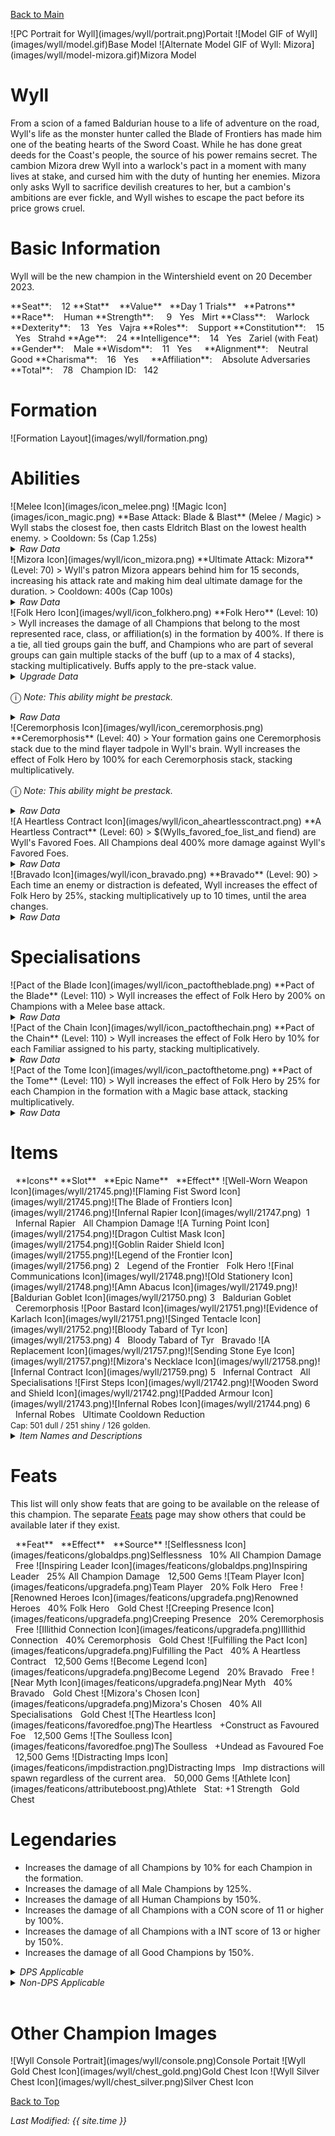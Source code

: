 [Back to Main](index.md)

<span class="championPortraitsRow">
    <span class="championPortraitsImage">
        ![PC Portrait for Wyll](images/wyll/portrait.png)Portait
    </span>
    <span class="championPortraitsImage">
        ![Model GIF of Wyll](images/wyll/model.gif)Base Model
    </span>
    <span class="championPortraitsImage">
        ![Alternate Model GIF of Wyll: Mizora](images/wyll/model-mizora.gif)Mizora Model
    </span>
</span>

# Wyll

From a scion of a famed Baldurian house to a life of adventure on the road, Wyll's life as the monster hunter called the Blade of Frontiers has made him one of the beating hearts of the Sword Coast. While he has done great deeds for the Coast's people, the source of his power remains secret. The cambion Mizora drew Wyll into a warlock's pact in a moment with many lives at stake, and cursed him with the duty of hunting her enemies. Mizora only asks Wyll to sacrifice devilish creatures to her, but a cambion's ambitions are ever fickle, and Wyll wishes to escape the pact before its price grows cruel.

# Basic Information

Wyll will be the new champion in the Wintershield event on 20 December 2023.

<span class="champStatsTableColumn">
    <span class="champStatsTableRow">
        <span class="champStatsTableInfoHeader">
            <span style="margin-right:4px;">**Seat**:</span>
        </span>
        <span class="champStatsTableInfo">
            <span style="margin-left:8px;">12</span>
        </span>
        <span class="champStatsTableStatHeader">
            <span style="margin-right:4px;">**Stat**</span>
        </span>
        <span class="champStatsTableStatsHeader">
            <span style="margin-left:8px;">**Value**</span>
        </span>
        <span class="champStatsTableTrialsHeader">
            <span style="margin-left:8px;">**Day 1 Trials**</span>
        </span>
        <span class="champStatsTablePatronsHeader">
            <span style="margin-left:8px;">**Patrons**</span>
        </span>
    </span>
    <span class="champStatsTableRow">
        <span class="champStatsTableInfoHeader">
            <span style="margin-right:4px;">**Race**:</span>
        </span>
        <span class="champStatsTableInfo">
            <span style="margin-left:8px;">Human</span>
        </span>
        <span class="champStatsTableStatHeader">
            <span style="margin-right:4px;">**Strength**:</span>
        </span>
        <span class="champStatsTableStats">
            <span style="margin-left:13px;">9</span>
        </span>
        <span class="champStatsTableTrials">
            <span style="margin-left:8px;">Yes</span>
        </span>
        <span class="champStatsTablePatrons">
            <span style="margin-left:8px;">Mirt</span>
        </span>
    </span>
    <span class="champStatsTableRow">
        <span class="champStatsTableInfoHeader">
            <span style="margin-right:4px;">**Class**:</span>
        </span>
        <span class="champStatsTableInfo">
            <span style="margin-left:8px;">Warlock</span>
        </span>
        <span class="champStatsTableStatHeader">
            <span style="margin-right:4px;">**Dexterity**:</span>
        </span>
        <span class="champStatsTableStats">
            <span style="margin-left:8px;">13</span>
        </span>
        <span class="champStatsTableTrials">
            <span style="margin-left:8px;">Yes</span>
        </span>
        <span class="champStatsTablePatrons">
            <span style="margin-left:8px;">Vajra</span>
        </span>
    </span>
    <span class="champStatsTableRow">
        <span class="champStatsTableInfoHeader">
            <span style="margin-right:4px;">**Roles**:</span>
        </span>
        <span class="champStatsTableInfo">
            <span style="margin-left:8px;">Support</span>
        </span>
        <span class="champStatsTableStatHeader">
            <span style="margin-right:4px;">**Constitution**:</span>
        </span>
        <span class="champStatsTableStats">
            <span style="margin-left:8px;">15</span>
        </span>
        <span class="champStatsTableTrials">
            <span style="margin-left:8px;">Yes</span>
        </span>
        <span class="champStatsTablePatrons">
            <span style="margin-left:8px;">Strahd</span>
        </span>
    </span>
    <span class="champStatsTableRow">
        <span class="champStatsTableInfoHeader">
            <span style="margin-right:4px;">**Age**:</span>
        </span>
        <span class="champStatsTableInfo">
            <span style="margin-left:8px;">24</span>
        </span>
        <span class="champStatsTableStatHeader">
            <span style="margin-right:4px;">**Intelligence**:</span>
        </span>
        <span class="champStatsTableStats">
            <span style="margin-left:8px;">14</span>
        </span>
        <span class="champStatsTableTrials">
            <span style="margin-left:8px;">Yes</span>
        </span>
        <span class="champStatsTablePatrons">
            <span style="margin-left:8px;">Zariel (with Feat)</span>
        </span>
    </span>
    <span class="champStatsTableRow">
        <span class="champStatsTableInfoHeader">
            <span style="margin-right:4px;">**Gender**:</span>
        </span>
        <span class="champStatsTableInfo">
            <span style="margin-left:8px;">Male</span>
        </span>
        <span class="champStatsTableStatHeader">
            <span style="margin-right:4px;">**Wisdom**:</span>
        </span>
        <span class="champStatsTableStats">
            <span style="margin-left:8px;">11</span>
        </span>
        <span class="champStatsTableTrials">
            <span style="margin-left:8px;">Yes</span>
        </span>
        <span class="champStatsTablePatrons">
            <span style="margin-left:8px;">&nbsp;</span>
        </span>
    </span>
    <span class="champStatsTableRow">
        <span class="champStatsTableInfoHeader">
            <span style="margin-right:4px;">**Alignment**:</span>
        </span>
        <span class="champStatsTableInfo">
            <span style="margin-left:8px;">Neutral Good</span>
        </span>
        <span class="champStatsTableStatHeader">
            <span style="margin-right:4px;">**Charisma**:</span>
        </span>
        <span class="champStatsTableStats">
            <span style="margin-left:8px;">16</span>
        </span>
        <span class="champStatsTableTrials">
            <span style="margin-left:8px;">Yes</span>
        </span>
        <span class="champStatsTablePatrons">
            <span style="margin-left:8px;">&nbsp;</span>
        </span>
    </span>
    <span class="champStatsTableRow">
        <span class="champStatsTableInfoHeader">
            <span style="margin-right:4px;">**Affiliation**:</span>
        </span>
        <span class="champStatsTableInfo">
            <span style="margin-left:8px;">Absolute Adversaries</span>
        </span>
        <span class="champStatsTableStatHeader">
            <span style="margin-right:4px;">**Total**:</span>
        </span>
        <span class="champStatsTableStats">
            <span style="margin-left:8px;">78</span>
        </span>
        <span class="champStatsTableTrials">
            <span style="margin-left:8px;">Champion ID:</span>
        </span>
        <span class="champStatsTablePatrons">
            <span style="margin-left:8px;">142</span>
        </span>
    </span>
</span>

# Formation

<span class="formationBorder">
    ![Formation Layout](images/wyll/formation.png)
</span>

# Abilities

<div markdown="1" class="abilityBorder"><div markdown="1" class="abilityBorderInner">
![Melee Icon](images/icon_melee.png) ![Magic Icon](images/icon_magic.png) **Base Attack: Blade & Blast** (Melee / Magic)
> Wyll stabs the closest foe, then casts Eldritch Blast on the lowest health enemy.  
> Cooldown: 5s (Cap 1.25s)
<details><summary><em>Raw Data</em></summary>
<p>
<pre>
{
    "id": 708,
    "name": "Blade & Blast",
    "description": "Wyll stabs the closest foe, then casts Eldritch Blast on the lowest health enemy.",
    "long_description": "",
    "graphic_id": 0,
    "target": "front",
    "num_targets": 1,
    "aoe_radius": 0,
    "damage_modifier": 1,
    "cooldown": 5,
    "animations": [
        {
            "type": "melee_attack",
            "special_melee": "wyll",
            "target_offset": [
                -200,
                0
            ],
            "seq_chargeloop": 1,
            "attack_sounds": {
                "melee": 179,
                "eb": 184
            }
        }
    ],
    "tags": [
        "melee",
        "ranged"
    ],
    "damage_types": [
        "melee",
        "magic"
    ]
}
</pre>
</p>
</details>
</div></div>

<div markdown="1" class="abilityBorder"><div markdown="1" class="abilityBorderInner">
![Mizora Icon](images/wyll/icon_mizora.png) **Ultimate Attack: Mizora** (Level: 70)
> Wyll's patron Mizora appears behind him for 15 seconds, increasing his attack rate and making him deal ultimate damage for the duration.  
> Cooldown: 400s (Cap 100s)
<details><summary><em>Raw Data</em></summary>
<p>
<pre>
{
    "id": 709,
    "name": "Mizora",
    "description": "Mizora causes Wyll to attack faster and deal ultimate damage for 15 seconds.",
    "long_description": "Wyll's patron Mizora appears behind him for 15 seconds, increasing his attack rate and making him deal ultimate damage for the duration.",
    "graphic_id": 21729,
    "target": "none",
    "num_targets": 0,
    "aoe_radius": 0,
    "damage_modifier": 0.03,
    "cooldown": 400,
    "animations": [
        {
            "type": "ultimate_attack",
            "ultimate": "wyll",
            "no_damage_display": true
        }
    ],
    "tags": [
        "ultimate"
    ],
    "damage_types": [
        "magic"
    ]
}
</pre>
</p>
</details>
</div></div>

<div markdown="1" class="abilityBorder"><div markdown="1" class="abilityBorderInner">
![Folk Hero Icon](images/wyll/icon_folkhero.png) **Folk Hero** (Level: 10)
> Wyll increases the damage of all Champions that belong to the most represented race, class, or affiliation(s) in the formation by 400%. If there is a tie, all tied groups gain the buff, and Champions who are part of several groups can gain multiple stacks of the buff (up to a max of 4 stacks), stacking multiplicatively. Buffs apply to the pre-stack value.
<details><summary><em>Upgrade Data</em></summary>
<p>
<pre>
Upgrades:
       50: 200%
      160: 200%
      350: 100%
      530: 100%
      620: 100%
      840: 100%
    1,070: 100%
    1,310: 200%

    Total Upgrade Bonus: 8.63e04%
</pre>
</p>
</details>

<span style="font-size:1.2em;">ⓘ</span> *Note: This ability might be prestack.*
<details><summary><em>Raw Data</em></summary>
<p>
<pre>
{
    "id": 13429,
    "hero_id": 142,
    "required_level": 10,
    "required_upgrade_id": 0,
    "upgrade_type": "unlock_ability",
    "effect": "effect_def,1792",
    "static_dps_mult": null,
    "default_enabled": 1,
    "name": "Folk Hero",
    "tip_text": "Wyll increases the damage of Champions that belong to the most represented race, class, or affiliation(s)."
}
{
    "id": 1792,
    "flavour_text": "",
    "description": {
        "desc": "Wyll increases the damage of all Champions that belong to the most represented race, class, or affiliation(s) in the formation by $(amount)%. If there is a tie, all tied groups gain the buff, and Champions who are part of several groups can gain multiple stacks of the buff (up to a max of $(max_stacks___2) stacks), stacking multiplicatively. Buffs apply to the pre-stack value.",
        "post": {
            "conditions": [
                {
                    "condition": "not static_desc",
                    "desc": "^^Most Represented^Race: $(most_common_race)^Class: $(most_common_class)^Affiliation: $(most_common_affiliation)"
                }
            ]
        }
    },
    "effect_keys": [
        {
            "effect_string": "pre_stack_amount,400",
            "skip_effect_key_desc": true
        },
        {
            "off_when_benched": true,
            "effect_string": "hero_dps_multiplier_mult,0",
            "amount_expr": "upgrade_amount(13429,0)",
            "targets": [
                "all"
            ],
            "show_stacks": true,
            "show_stats_on_owner": false,
            "show_stats_on_receiver": true,
            "show_bonus_on_receiver_only": true,
            "amount_func": "mult",
            "max_stacks": 4,
            "stack_func": "per_hero_attribute",
            "per_hero_expr": "get_num_most_common_affiliations + get_num_most_common_races + get_num_most_common_classes",
            "post_process_expr": "min(input,max_stacks)",
            "per_hero_targets": [
                "effect_key_slot"
            ],
            "amount_updated_listeners": [
                "slot_changed",
                "feat_changed"
            ],
            "use_computed_amount_for_description": true
        }
    ],
    "requirements": "",
    "graphic_id": 21724,
    "properties": {
        "is_formation_ability": true,
        "indexed_effect_properties": true,
        "per_effect_index_bonuses": true,
        "default_bonus_index": 0
    }
}
</pre>
</p>
</details>
</div></div>

<div markdown="1" class="abilityBorder"><div markdown="1" class="abilityBorderInner">
![Ceremorphosis Icon](images/wyll/icon_ceremorphosis.png) **Ceremorphosis** (Level: 40)
> Your formation gains one Ceremorphosis stack due to the mind flayer tadpole in Wyll's brain. Wyll increases the effect of Folk Hero by 100% for each Ceremorphosis stack, stacking multiplicatively.

<span style="font-size:1.2em;">ⓘ</span> *Note: This ability might be prestack.*
<details><summary><em>Raw Data</em></summary>
<p>
<pre>
{
    "id": 13430,
    "hero_id": 142,
    "required_level": 40,
    "required_upgrade_id": 0,
    "upgrade_type": "unlock_ability",
    "effect": "effect_def,1793",
    "static_dps_mult": null,
    "default_enabled": 1,
    "name": "Ceremorphosis"
}
{
    "id": 1793,
    "flavour_text": "",
    "description": {
        "desc": "Your formation gains one Ceremorphosis stack due to the mind flayer tadpole in Wyll's brain. Wyll increases the effect of $(upgrade_name id___2) by $(amount)% for each Ceremorphosis stack, stacking multiplicatively."
    },
    "effect_keys": [
        {
            "effect_string": "pre_stack_amount,100"
        },
        {
            "off_when_benched": true,
            "effect_string": "buff_upgrade,0,13429",
            "amount_expr": "upgrade_amount(13430,0)",
            "stack_func": "per_ceremorphosis_stacks",
            "amount_func": "mult",
            "stacks_multiply": true,
            "show_bonus": true,
            "stack_title": "Total Ceremorphosis Stacks",
            "total_title": "Total Bonus",
            "desc_forced_order": 2,
            "amount_updated_listeners": [
                "upgrade_unlocked",
                "slot_changed",
                "feat_changed"
            ]
        },
        {
            "off_when_benched": true,
            "outgoing_buffs": false,
            "effect_string": "wyll_ceremorphosis_stacks,1",
            "manual_stacking": true,
            "stacks_multiply": false,
            "show_stacks": true,
            "stack_title": "Wyll Ceremorphosis Stacks",
            "desc_forced_order": 1
        }
    ],
    "requirements": "",
    "graphic_id": 21723,
    "properties": {
        "is_formation_ability": true,
        "owner_use_outgoing_description": true,
        "indexed_effect_properties": true,
        "per_effect_index_bonuses": true,
        "default_bonus_index": 0,
        "retain_on_slot_changed": true
    }
}
</pre>
</p>
</details>
</div></div>

<div markdown="1" class="abilityBorder"><div markdown="1" class="abilityBorderInner">
![A Heartless Contract Icon](images/wyll/icon_aheartlesscontract.png) **A Heartless Contract** (Level: 60)
> $(Wylls_favored_foe_list_and fiend) are Wyll's Favored Foes. All Champions deal 400% more damage against Wyll's Favored Foes.
<details><summary><em>Raw Data</em></summary>
<p>
<pre>
{
    "id": 13431,
    "hero_id": 142,
    "required_level": 60,
    "required_upgrade_id": 0,
    "upgrade_type": "unlock_ability",
    "effect": "effect_def,1794",
    "static_dps_mult": null,
    "default_enabled": 1,
    "name": "A Heartless Contract",
    "tip_text": "Fiends are Wyll's Favored Foes and all Champions deal increased damage to them"
}
{
    "id": 1794,
    "flavour_text": "",
    "description": {
        "desc": "$(sources_favored_foe_list_and fiend) are Wyll's Favored Foes. All Champions deal $(amount)% more damage against Wyll's Favored Foes."
    },
    "effect_keys": [
        {
            "effect_string": "increase_damage_against_monster,400",
            "monster_is_favored_foe_of_effect_owner": true,
            "targets": [
                "all"
            ],
            "off_when_benched": true,
            "override_key_desc": "$source does $amount% more damage against Wyll's Favored Foes"
        },
        {
            "off_when_benched": true,
            "effect_string": "favored_foe,fiend"
        }
    ],
    "requirements": "",
    "graphic_id": 21725,
    "properties": {
        "is_formation_ability": true,
        "owner_use_outgoing_description": true,
        "indexed_effect_properties": true,
        "per_effect_index_bonuses": true,
        "default_bonus_index": 0
    }
}
</pre>
</p>
</details>
</div></div>

<div markdown="1" class="abilityBorder"><div markdown="1" class="abilityBorderInner">
![Bravado Icon](images/wyll/icon_bravado.png) **Bravado** (Level: 90)
> Each time an enemy or distraction is defeated, Wyll increases the effect of Folk Hero by 25%, stacking multiplicatively up to 10 times, until the area changes.
<details><summary><em>Raw Data</em></summary>
<p>
<pre>
{
    "id": 13432,
    "hero_id": 142,
    "required_level": 90,
    "required_upgrade_id": 0,
    "upgrade_type": "unlock_ability",
    "effect": "effect_def,1795",
    "static_dps_mult": null,
    "default_enabled": 1,
    "name": "Bravado"
}
{
    "id": 1795,
    "flavour_text": "",
    "description": {
        "desc": "Each time an enemy or distraction is defeated, Wyll increases the effect of $(upgrade_name id) by $(not_buffed amount)%, stacking multiplicatively up to $(max_stacks) times, until the area changes."
    },
    "effect_keys": [
        {
            "effect_string": "buff_upgrade,25,13429",
            "show_bonus": true,
            "stacks_multiply": true,
            "max_stacks": 10,
            "more_triggers": [
                {
                    "trigger": "monster_killed",
                    "action": {
                        "type": "add_stack"
                    }
                },
                {
                    "trigger": "distraction_clicked",
                    "action": {
                        "type": "add_stack"
                    }
                },
                {
                    "trigger": "area_changed",
                    "action": {
                        "type": "reset_stacks"
                    }
                }
            ]
        }
    ],
    "requirements": "",
    "graphic_id": 21722,
    "properties": {
        "is_formation_ability": true,
        "owner_use_outgoing_description": true
    }
}
</pre>
</p>
</details>
</div></div>

# Specialisations

<div markdown="1" class="abilityBorder"><div markdown="1" class="abilityBorderInner">
![Pact of the Blade Icon](images/wyll/icon_pactoftheblade.png) **Pact of the Blade** (Level: 110)
> Wyll increases the effect of Folk Hero by 200% on Champions with a Melee base attack.
<details><summary><em>Raw Data</em></summary>
<p>
<pre>
{
    "id": 13433,
    "hero_id": 142,
    "required_level": 110,
    "required_upgrade_id": 0,
    "upgrade_type": "unlock_ability",
    "effect": "effect_def,1796",
    "static_dps_mult": null,
    "default_enabled": 1,
    "name": "Pact of the Blade",
    "specialization_name": "Pact of the Blade",
    "specialization_description": "Wyll focuses on his blade and empowers his allies with a Melee attack.",
    "specialization_graphic_id": 21726
}
{
    "id": 1796,
    "flavour_text": "",
    "description": {
        "desc": "Wyll increases the effect of $(upgrade_name upgrade_id) by $(amount)% on Champions with a Melee base attack."
    },
    "effect_keys": [
        {
            "off_when_benched": true,
            "effect_string": "buff_incoming_upgrade,200,13429",
            "optional_effect_index": 1,
            "targets": [
                "all"
            ],
            "filter_targets": [
                {
                    "type": "affected_by_upgrade",
                    "upgrade_id": 13429
                },
                {
                    "type": "attack_type",
                    "attack": "melee"
                }
            ],
            "amount_updated_listeners": [
                "slot_changed",
                "attack_changed"
            ]
        }
    ],
    "requirements": "",
    "graphic_id": 0,
    "properties": {
        "is_formation_ability": true,
        "formation_circle_icon": false,
        "spec_option_post_apply_info": "Melee Champions: $num_targets"
    }
}
</pre>
</p>
</details>
</div></div>

<div markdown="1" class="abilityBorder"><div markdown="1" class="abilityBorderInner">
![Pact of the Chain Icon](images/wyll/icon_pactofthechain.png) **Pact of the Chain** (Level: 110)
> Wyll increases the effect of Folk Hero by 10% for each Familiar assigned to his party, stacking multiplicatively.
<details><summary><em>Raw Data</em></summary>
<p>
<pre>
{
    "id": 13434,
    "hero_id": 142,
    "required_level": 110,
    "required_upgrade_id": 0,
    "upgrade_type": "unlock_ability",
    "effect": "effect_def,1797",
    "static_dps_mult": null,
    "default_enabled": 1,
    "name": "Pact of the Chain",
    "specialization_name": "Pact of the Chain",
    "specialization_description": "Wyll's abilities increase with the number of Familiars assigned to the party.",
    "specialization_graphic_id": 21727
}
{
    "id": 1797,
    "flavour_text": "",
    "description": {
        "desc": "Wyll increases the effect of Folk Hero by $(not_buffed amount)% for each Familiar assigned to his party, stacking multiplicatively."
    },
    "effect_keys": [
        {
            "off_when_benched": true,
            "effect_string": "buff_upgrade,10,13429",
            "stack_func": "per_familiar_in_play",
            "amount_func": "mult",
            "stacks_multiply": true,
            "show_bonus": true,
            "amount_updated_listeners": [
                "familiar_changed"
            ]
        }
    ],
    "requirements": "",
    "graphic_id": 0,
    "properties": {
        "is_formation_ability": true,
        "owner_use_outgoing_description": true,
        "formation_circle_icon": false,
        "spec_option_post_apply_info": "Assigned Familiars: $num_stacks"
    }
}
</pre>
</p>
</details>
</div></div>

<div markdown="1" class="abilityBorder"><div markdown="1" class="abilityBorderInner">
![Pact of the Tome Icon](images/wyll/icon_pactofthetome.png) **Pact of the Tome** (Level: 110)
> Wyll increases the effect of Folk Hero by 25% for each Champion in the formation with a Magic base attack, stacking multiplicatively.
<details><summary><em>Raw Data</em></summary>
<p>
<pre>
{
    "id": 13435,
    "hero_id": 142,
    "required_level": 110,
    "required_upgrade_id": 0,
    "upgrade_type": "unlock_ability",
    "effect": "effect_def,1798",
    "static_dps_mult": null,
    "default_enabled": 1,
    "name": "Pact of the Tome",
    "specialization_name": "Pact of the Tome",
    "specialization_description": "Wyll's magic strengthens with each ally that has a Magical attack.",
    "specialization_graphic_id": 21728
}
{
    "id": 1798,
    "flavour_text": "",
    "description": {
        "desc": "Wyll increases the effect of Folk Hero by $(not_buffed amount)% for each Champion in the formation with a Magic base attack, stacking multiplicatively."
    },
    "effect_keys": [
        {
            "off_when_benched": true,
            "effect_string": "buff_upgrade,25,13429",
            "amount_func": "mult",
            "show_bonus": true,
            "stack_func": "per_hero_attribute",
            "per_hero_expr": "has_base_attack_dmg_type_magic",
            "per_hero_targets": [
                "all"
            ],
            "amount_updated_listeners": [
                "slot_changed",
                "feat_changed",
                "attack_changed"
            ],
            "use_computed_amount_for_description": true
        }
    ],
    "requirements": "",
    "graphic_id": 0,
    "properties": {
        "is_formation_ability": true,
        "owner_use_outgoing_description": true,
        "formation_circle_icon": false,
        "spec_option_post_apply_info": "Magic Champions: $num_stacks"
    }
}
</pre>
</p>
</details>
</div></div>

# Items

<span class="itemTableColumn">
    <span class="itemTableRowHeader">
        <span class="itemTableIcon" style="align-items:center;">
            <span style="margin-left:8px;">**Icons**</span>
        </span>
        <span class="itemTableSlot">
            <span>**Slot**</span>
        </span>
        <span class="itemTableName">
            <span style="margin-left: 8px;">**Epic Name**</span>
        </span>
        <span class="itemTableEffect">
            <span style="margin-left: 8px;">**Effect**</span>
        </span>
    </span>
    <span class="itemTableRow">
        <span class="itemTableIcon" style="align-items:center;">
            <span class="itemTableIcon1">![Well-Worn Weapon Icon](images/wyll/21745.png)</span><span class="itemTableIcon2">![Flaming Fist Sword Icon](images/wyll/21745.png)</span><span class="itemTableIcon3">![The Blade of Frontiers Icon](images/wyll/21746.png)</span><span class="itemTableIcon4">![Infernal Rapier Icon](images/wyll/21747.png)</span><span class="itemTableGE">&nbsp;</span>
        </span>
        <span class="itemTableSlot">
            <span>1</span>
        </span>
        <span class="itemTableName">
            <span style="margin-left: 8px;">Infernal Rapier</span>
        </span>
        <span class="itemTableEffect">
            <span style="margin-left: 8px;">All Champion Damage</span>
        </span>
    </span>
    <span class="itemTableRow">
        <span class="itemTableIcon" style="align-items:center;">
            <span class="itemTableIcon1">![A Turning Point Icon](images/wyll/21754.png)</span><span class="itemTableIcon2">![Dragon Cultist Mask Icon](images/wyll/21754.png)</span><span class="itemTableIcon3">![Goblin Raider Shield Icon](images/wyll/21755.png)</span><span class="itemTableIcon4">![Legend of the Frontier Icon](images/wyll/21756.png)</span>
        </span>
        <span class="itemTableSlot">
            <span>2</span>
        </span>
        <span class="itemTableName">
            <span style="margin-left: 8px;">Legend of the Frontier</span>
        </span>
        <span class="itemTableEffect">
            <span style="margin-left: 8px;">Folk Hero</span>
        </span>
    </span>
    <span class="itemTableRow">
        <span class="itemTableIcon" style="align-items:center;">
            <span class="itemTableIcon1">![Final Communications Icon](images/wyll/21748.png)</span><span class="itemTableIcon2">![Old Stationery Icon](images/wyll/21748.png)</span><span class="itemTableIcon3">![Amn Abacus Icon](images/wyll/21749.png)</span><span class="itemTableIcon4">![Baldurian Goblet Icon](images/wyll/21750.png)</span>
        </span>
        <span class="itemTableSlot">
            <span>3</span>
        </span>
        <span class="itemTableName">
            <span style="margin-left: 8px;">Baldurian Goblet</span>
        </span>
        <span class="itemTableEffect">
            <span style="margin-left: 8px;">Ceremorphosis</span>
        </span>
    </span>
    <span class="itemTableRow">
        <span class="itemTableIcon" style="align-items:center;">
            <span class="itemTableIcon1">![Poor Bastard Icon](images/wyll/21751.png)</span><span class="itemTableIcon2">![Evidence of Karlach Icon](images/wyll/21751.png)</span><span class="itemTableIcon3">![Singed Tentacle Icon](images/wyll/21752.png)</span><span class="itemTableIcon4">![Bloody Tabard of Tyr Icon](images/wyll/21753.png)</span>
        </span>
        <span class="itemTableSlot">
            <span>4</span>
        </span>
        <span class="itemTableName">
            <span style="margin-left: 8px;">Bloody Tabard of Tyr</span>
        </span>
        <span class="itemTableEffect">
            <span style="margin-left: 8px;">Bravado</span>
        </span>
    </span>
    <span class="itemTableRow">
        <span class="itemTableIcon" style="align-items:center;">
            <span class="itemTableIcon1">![A Replacement Icon](images/wyll/21757.png)</span><span class="itemTableIcon2">![Sending Stone Eye Icon](images/wyll/21757.png)</span><span class="itemTableIcon3">![Mizora's Necklace Icon](images/wyll/21758.png)</span><span class="itemTableIcon4">![Infernal Contract Icon](images/wyll/21759.png)</span>
        </span>
        <span class="itemTableSlot">
            <span>5</span>
        </span>
        <span class="itemTableName">
            <span style="margin-left: 8px;">Infernal Contract</span>
        </span>
        <span class="itemTableEffect">
            <span style="margin-left: 8px;">All Specialisations</span>
        </span>
    </span>
    <span class="itemTableRow">
        <span class="itemTableIcon" style="align-items:center;">
            <span class="itemTableIcon1">![First Steps Icon](images/wyll/21742.png)</span><span class="itemTableIcon2">![Wooden Sword and Shield Icon](images/wyll/21742.png)</span><span class="itemTableIcon3">![Padded Armour Icon](images/wyll/21743.png)</span><span class="itemTableIcon4">![Infernal Robes Icon](images/wyll/21744.png)</span>
        </span>
        <span class="itemTableSlot">
            <span>6</span>
        </span>
        <span class="itemTableName">
            <span style="margin-left: 8px;">Infernal Robes</span>
        </span>
        <span class="itemTableEffect">
            <span style="margin-left: 8px;">Ultimate Cooldown Reduction<br/><span style="font-size:0.9em;">Cap: 501 dull / 251 shiny / 126 golden.</span></span>
        </span>
    </span>
</span>

<details><summary><em>Item Names and Descriptions</em></summary>
<p>
<pre>
Slot 1:
       Well-Worn Weapon: This weapon taught me the importance of always keeping your blade
                         sharp.
     Flaming Fist Sword: I may be no Flaming Fist, but I am well-versed in swordplay.
 The Blade of Frontiers: Oh, the stories this blade could tell...
        Infernal Rapier: I can't tell if I'm wielding the blade or if the blade is wielding
                         me...

Slot 2:
        A Turning Point: Moments like these need to be remembered.
    Dragon Cultist Mask: I did everything I could to stop them.
   Goblin Raider Shield: The day The Blade of Frontiers was born.
 Legend of the Frontier: The original owner gave me more than a few scratches before I felled
                         it.

Slot 3:
   Final Communications: These were the last letters I received from... never mind.
         Old Stationery: Just some old papers. Nothing to worry about. Trust me.
             Amn Abacus: A merchant gave me this for saving him near the Chionthar.
       Baldurian Goblet: Wine just doesn't taste as good from anything else.

Slot 4:
           Poor Bastard: Karlach cuts down even her own.
    Evidence of Karlach: I'll chase her to the ends of Avernus.
        Singed Tentacle: Burned with the fires of the Hells. She's close.
   Bloody Tabard of Tyr: These were good people. Karlach will pay for this.

Slot 5:
          A Replacement: I needed a new eye...
      Sending Stone Eye: ...and Mizora wanted a shorter leash.
      Mizora's Necklace: There are some things even Mizora isn't allowed to speak about.
      Infernal Contract: I can still remember that night as if it just happened.

Slot 6:
            First Steps: Father wanted me ready from the start.
Wooden Sword and Shield: They aren't close to the real thing, but I pretended they were.
          Padded Armour: Someone told me they knew me by my armour. Guess I have a look!
         Infernal Robes: The blade now burns with a fiendish light.
</pre>
</p>
</details>

# Feats

This list will only show feats that are going to be available on the release of this champion. The separate [Feats](feats.md) page may show others that could be available later if they exist.

<span class="featTableColumn">
    <span class="featTableRowHeader">
        <span class="featTableIcon1">
            <span style="margin-left:8px;">**Feat**</span>
        </span>
        <span class="featTableEffect">
            <span style="margin-left:8px;padding-right:1px;">**Effect**</span>
        </span>
        <span class="featTableSource">
            <span style="margin-left: 8px;">**Source**</span>
        </span>
    </span>
    <span class="featTableRow">
        <span class="featTableIcon2">
            ![Selflessness Icon](images/featicons/globaldps.png)Selflessness
        </span>
        <span class="featTableEffect">
            <span style="margin-left:8px;padding-right:1px;">10% All Champion Damage</span>
        </span>
        <span class="featTableSource">
            <span style="margin-left: 8px;">Free</span>
        </span>
    </span>
    <span class="featTableRow">
        <span class="featTableIcon3">
            ![Inspiring Leader Icon](images/featicons/globaldps.png)Inspiring Leader
        </span>
        <span class="featTableEffect">
            <span style="margin-left:8px;padding-right:1px;">25% All Champion Damage</span>
        </span>
        <span class="featTableSource">
            <span style="margin-left: 8px;">12,500 Gems</span>
        </span>
    </span>
    <span class="featTableRow">
        <span class="featTableIcon2">
            ![Team Player Icon](images/featicons/upgradefa.png)Team Player
        </span>
        <span class="featTableEffect">
            <span style="margin-left:8px;padding-right:1px;">20% Folk Hero</span>
        </span>
        <span class="featTableSource">
            <span style="margin-left: 8px;">Free</span>
        </span>
    </span>
    <span class="featTableRow">
        <span class="featTableIcon3">
            ![Renowned Heroes Icon](images/featicons/upgradefa.png)Renowned Heroes
        </span>
        <span class="featTableEffect">
            <span style="margin-left:8px;padding-right:1px;">40% Folk Hero</span>
        </span>
        <span class="featTableSource">
            <span style="margin-left: 8px;">Gold Chest</span>
        </span>
    </span>
    <span class="featTableRow">
        <span class="featTableIcon2">
            ![Creeping Presence Icon](images/featicons/upgradefa.png)Creeping Presence
        </span>
        <span class="featTableEffect">
            <span style="margin-left:8px;padding-right:1px;">20% Ceremorphosis</span>
        </span>
        <span class="featTableSource">
            <span style="margin-left: 8px;">Free</span>
        </span>
    </span>
    <span class="featTableRow">
        <span class="featTableIcon3">
            ![Illithid Connection Icon](images/featicons/upgradefa.png)Illithid Connection
        </span>
        <span class="featTableEffect">
            <span style="margin-left:8px;padding-right:1px;">40% Ceremorphosis</span>
        </span>
        <span class="featTableSource">
            <span style="margin-left: 8px;">Gold Chest</span>
        </span>
    </span>
    <span class="featTableRow">
        <span class="featTableIcon3">
            ![Fulfilling the Pact Icon](images/featicons/upgradefa.png)Fulfilling the Pact
        </span>
        <span class="featTableEffect">
            <span style="margin-left:8px;padding-right:1px;">40% A Heartless Contract</span>
        </span>
        <span class="featTableSource">
            <span style="margin-left: 8px;">12,500 Gems</span>
        </span>
    </span>
    <span class="featTableRow">
        <span class="featTableIcon2">
            ![Become Legend Icon](images/featicons/upgradefa.png)Become Legend
        </span>
        <span class="featTableEffect">
            <span style="margin-left:8px;padding-right:1px;">20% Bravado</span>
        </span>
        <span class="featTableSource">
            <span style="margin-left: 8px;">Free</span>
        </span>
    </span>
    <span class="featTableRow">
        <span class="featTableIcon3">
            ![Near Myth Icon](images/featicons/upgradefa.png)Near Myth
        </span>
        <span class="featTableEffect">
            <span style="margin-left:8px;padding-right:1px;">40% Bravado</span>
        </span>
        <span class="featTableSource">
            <span style="margin-left: 8px;">Gold Chest</span>
        </span>
    </span>
    <span class="featTableRow">
        <span class="featTableIcon3">
            ![Mizora's Chosen Icon](images/featicons/upgradefa.png)Mizora's Chosen
        </span>
        <span class="featTableEffect">
            <span style="margin-left:8px;padding-right:1px;">40% All Specialisations</span>
        </span>
        <span class="featTableSource">
            <span style="margin-left: 8px;">Gold Chest</span>
        </span>
    </span>
    <span class="featTableRow">
        <span class="featTableIcon3">
            ![The Heartless Icon](images/featicons/favoredfoe.png)The Heartless
        </span>
        <span class="featTableEffect">
            <span style="margin-left:8px;padding-right:1px;">+Construct as Favoured Foe</span>
        </span>
        <span class="featTableSource">
            <span style="margin-left: 8px;">12,500 Gems</span>
        </span>
    </span>
    <span class="featTableRow">
        <span class="featTableIcon3">
            ![The Soulless Icon](images/featicons/favoredfoe.png)The Soulless
        </span>
        <span class="featTableEffect">
            <span style="margin-left:8px;padding-right:1px;">+Undead as Favoured Foe</span>
        </span>
        <span class="featTableSource">
            <span style="margin-left: 8px;">12,500 Gems</span>
        </span>
    </span>
    <span class="featTableRow">
        <span class="featTableIcon4">
            ![Distracting Imps Icon](images/featicons/impdistraction.png)Distracting Imps
        </span>
        <span class="featTableEffect">
            <span style="margin-left:8px;padding-right:1px;">Imp distractions will spawn regardless of the current area.</span>
        </span>
        <span class="featTableSource">
            <span style="margin-left: 8px;">50,000 Gems</span>
        </span>
    </span>
    <span class="featTableRow">
        <span class="featTableIcon3">
            ![Athlete Icon](images/featicons/attributeboost.png)Athlete
        </span>
        <span class="featTableEffect">
            <span style="margin-left:8px;padding-right:1px;">Stat: +1 Strength</span>
        </span>
        <span class="featTableSource">
            <span style="margin-left: 8px;">Gold Chest</span>
        </span>
    </span>
</span>

# Legendaries

* Increases the damage of all Champions by 10% for each Champion in the formation.
* Increases the damage of all Male Champions by 125%.
* Increases the damage of all Human Champions by 150%.
* Increases the damage of all Champions with a CON score of 11 or higher by 100%.
* Increases the damage of all Champions with a INT score of 13 or higher by 150%.
* Increases the damage of all Good Champions by 150%.

<details><summary><em>DPS Applicable</em></summary>
<p>
<pre>
    Artemis: 5 / 6
    Asharra: 2 / 6
     Binwin: 4 / 6
   Birdsong: 3 / 6
Black Viper: 3 / 6
 Catti-brie: 5 / 6
     D'hani: 3 / 6
     Delina: 4 / 6
    Dhadius: 4 / 6
     Drizzt: 4 / 6
    Farideh: 4 / 6
        Fen: 3 / 6
      Grimm: 5 / 6
     Gromma: 2 / 6
       Ishi: 3 / 6
    Jaheira: 2 / 6
    Jamilah: 3 / 6
   Jarlaxle: 4 / 6
        Jim: 4 / 6
    Karlach: 3 / 6
       Kent: 5 / 6
      Krond: 4 / 6
       Krux: 4 / 6
    Lae'zel: 2 / 6
     Lucius: 3 / 6
      Makos: 4 / 6
      Minsc: 5 / 6
      NERDS: 2 / 6
     Nahara: 2 / 6
      Nixie: 2 / 6
     Orisha: 3 / 6
   Prudence: 3 / 6
      Rosie: 3 / 6
      Strix: 4 / 6
    Torogar: 3 / 6
     Warden: 2 / 6
    Warduke: 4 / 6
     Yorven: 3 / 6
</pre>
</p>
</details>
<details><summary><em>Non-DPS Applicable</em></summary>
<p>
<pre>
          Aila: 2 / 6
       Alyndra: 3 / 6
       Antrius: 5 / 6
      Astarion: 4 / 6
         Avren: 4 / 6
          BBEG: 3 / 6
       Baeloth: 4 / 6
      Barrowin: 3 / 6
        Beadle: 4 / 6
       Blooshi: 3 / 6
          Brig: 5 / 6
          Briv: 4 / 6
       Bruenor: 4 / 6
      Calliope: 3 / 6
       Celeste: 4 / 6
     Certainty: 4 / 6
       Corazón: 5 / 6
        Deekin: 3 / 6
       Desmond: 5 / 6
        Donaar: 4 / 6
    Dragonbait: 5 / 6
Dungeon Master: 6 / 6
        Egbert: 4 / 6
      Ellywick: 3 / 6
       Evandra: 2 / 6
        Evelyn: 4 / 6
     Ezmerelda: 5 / 6
        Freely: 3 / 6
       Gazrick: 5 / 6
       Havilar: 3 / 6
      Hew Maan: 4 / 6
         Hitch: 6 / 6
         Imoen: 5 / 6
      Jang Sao: 2 / 6
      K'thriss: 3 / 6
         Korth: 3 / 6
         Krull: 3 / 6
        Krydle: 5 / 6
       Lazaapz: 3 / 6
         Mehen: 5 / 6
      Merilwen: 3 / 6
        Môrgæn: 3 / 6
        Nayeli: 4 / 6
        Nordom: 3 / 6
          Nova: 4 / 6
         Nrakk: 3 / 6
          Omin: 3 / 6
        Orkira: 3 / 6
       Paultin: 5 / 6
         Pwent: 4 / 6
        Qillek: 5 / 6
         Regis: 4 / 6
          Reya: 5 / 6
          Rust: 3 / 6
        Sentry: 3 / 6
     Sgt. Knox: 5 / 6
   Shadowheart: 2 / 6
         Shaka: 5 / 6
       Shandie: 4 / 6
      Sisaspia: 3 / 6
        Solaak: 5 / 6
         Spurt: 3 / 6
         Stoki: 3 / 6
   Strongheart: 5 / 6
         Talin: 5 / 6
       Tatyana: 2 / 6
      Thellora: 2 / 6
        Turiel: 5 / 6
         Tyril: 5 / 6
       Ulkoria: 4 / 6
         Uriah: 5 / 6
     Valentine: 2 / 6
       Viconia: 2 / 6
      Vin Ursa: 3 / 6
        Virgil: 5 / 6
       Vlahnya: 3 / 6
      Voronika: 2 / 6
        Walnut: 2 / 6
        Widdle: 3 / 6
       Wulfgar: 5 / 6
          Wyll: 6 / 6
        Xander: 5 / 6
      Xerophon: 2 / 6
</pre>
</p>
</details>
<br />

# Other Champion Images

<span class="championImagesColumn">
    <span class="championImagesRow">
        <span class="championImagesPortrait">
            ![Wyll Console Portrait](images/wyll/console.png)Console Portait
        </span>
    </span>
    <span class="championImagesRow">
        <span class="championImagesChests">
            ![Wyll Gold Chest Icon](images/wyll/chest_gold.png)Gold Chest Icon
        </span>
        <span class="championImagesChests">
            ![Wyll Silver Chest Icon](images/wyll/chest_silver.png)Silver Chest Icon
        </span>
    </span>
</span>

[Back to Top](#top)

*Last Modified: {{ site.time }}*